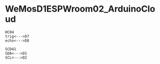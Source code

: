 # WeMosD1ESPWroom02_ArduinoCloud

```
HC04
trig<--->D7
echo<--->D8

SCD41
SDA<--->D1
SCL<--->D2
```
